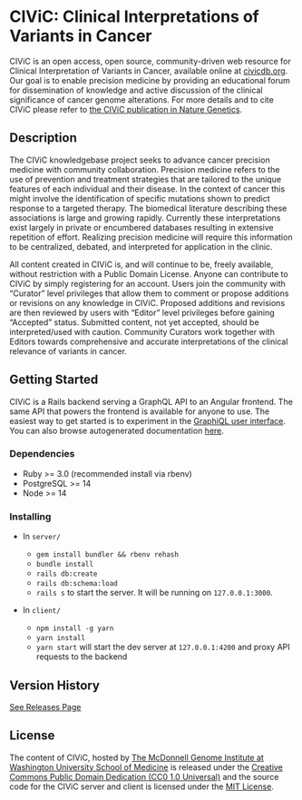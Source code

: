 # CIViC: Clinical Interpretations of Variants in Cancer 

CIViC is an open access, open source, community-driven web resource for Clinical Interpretation of Variants in Cancer, available online at [civicdb.org](https://civicdb.org/). Our goal is to enable precision medicine by providing an educational forum for dissemination of knowledge and active discussion of the clinical significance of cancer genome alterations. For more details and to cite CIViC please refer to [the CIViC publication in Nature Genetics](http://www.nature.com/ng/journal/v49/n2/full/ng.3774.html).

## Description

The CIViC knowledgebase project seeks to advance cancer precision medicine with community collaboration. Precision medicine refers to the use of prevention and treatment strategies that are tailored to the unique features of each individual and their disease. In the context of cancer this might involve the identification of specific mutations shown to predict response to a targeted therapy. The biomedical literature describing these associations is large and growing rapidly. Currently these interpretations exist largely in private or encumbered databases resulting in extensive repetition of effort. Realizing precision medicine will require this information to be centralized, debated, and interpreted for application in the clinic.

All content created in CIViC is, and will continue to be, freely available, without restriction with a Public Domain License. Anyone can contribute to CIViC by simply registering for an account. Users join the community with “Curator” level privileges that allow them to comment or propose additions or revisions on any knowledge in CIViC. Proposed additions and revisions are then reviewed by users with “Editor” level privileges before gaining “Accepted” status. Submitted content, not yet accepted, should be interpreted/used with caution. Community Curators work together with Editors towards comprehensive and accurate interpretations of the clinical relevance of variants in cancer.

## Getting Started
CIViC is a Rails backend serving a GraphQL API to an Angular frontend. The same API that powers the frontend is available for anyone to use. The easiest way to get started is to experiment in the [GraphiQL user interface](https://civicdb.org/api/graphiql). You can also browse autogenerated documentation [here](https://griffithlab.github.io/civic-v2/).
### Dependencies
* Ruby >= 3.0 (recommended install via rbenv)
* PostgreSQL >= 14
* Node >= 14

### Installing

* In `server/` 
    *  `gem install bundler && rbenv rehash`
    *  `bundle install`
    *  `rails db:create`
    *  `rails db:schema:load`
    *  `rails s` to start the server. It will be running on `127.0.0.1:3000`.

* In `client/` 
    *  `npm install -g yarn`
    *  `yarn install`
    *  `yarn start` will start the dev server at `127.0.0.1:4200` and proxy API requests to the backend

## Version History
[See Releases Page](https://github.com/griffithlab/civic-v2/releases)

## License

The content of CIViC, hosted by [The McDonnell Genome Institute at Washington University School of Medicine](http://genome.wustl.edu/) is released under the [Creative Commons Public Domain Dedication (CC0 1.0 Universal)](https://creativecommons.org/publicdomain/zero/1.0/) and the source code for the CIViC server and client is licensed under the [MIT License](http://opensource.org/licenses/MIT).
